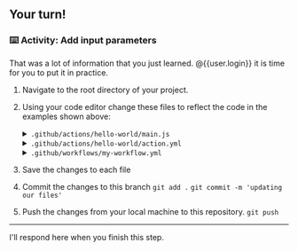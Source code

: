## Your turn!

### :keyboard: Activity: Add input parameters

That was a lot of information that you just learned. @{{user.login}} it is time for you to put it in practice.

1. Navigate to the root directory of your project.
1. Using your code editor change these files to reflect the code in the examples shown above:

   <details><summary><code>.github/actions/hello-world/main.js</code></summary>

   ```javascript
   const core = require("@actions/core");

   const firstGreeting = core.getInput("first-greeting");
   const secondGreeting = core.getInput("second-greeting");
   const thirdGreeting = core.getInput("third-greeting");

   console.log(`Hello ${firstGreeting}`);
   console.log(`Hello ${secondGreeting}`);
   if (thirdGreeting) {
     console.log(`Hello ${thirdGreeting}`);
   }
   ```

   </details>

   <details><summary><code>.github/actions/hello-world/action.yml</code></summary>

   ```yaml
   name: "my hello action"

   description: "say hello with GitHub Actions"

   inputs:
     first-greeting:
       description: who you would like to greet in the console
       required: true
       default: Hubot

     second-greeting:
       description: who to greet
       required: true
       default: Mona the Octocat

     third-greeting:
       description: another greeting
       required: false

   runs:
     using: "node12"
     main: "main.js"
   ```

   </details>

   <details><summary><code>.github/workflows/my-workflow.yml</code></summary>

   ```yaml
   name: JS Actions

   on: [push]

   jobs:
   action:
       runs-on: ubuntu-latest

       steps:
       - uses: actions/checkout@v1

       - name: hello-action
           uses: ./.github/actions/hello-world
           with:
           first-greeting: Learning Lab User

   ```

   </details>

2. Save the changes to each file
3. Commit the changes to this branch
   `git add .`
   `git commit -m 'updating our files'`
4. Push the changes from your local machine to this repository.
   `git push`

---

I'll respond here when you finish this step.
